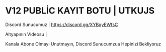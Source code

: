 # V12 PUBLİC KAYIT BOTU | UTKUJS
Discord Sunucumuz |  https://discord.gg/XYBqyEWfsC

Altyapının Videosu |

Kanala Abone Olmayı Unutmayın, Discord Sunucumzua Hepinizi Bekliyoruz


